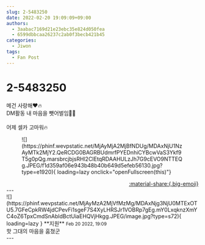 ```yaml
---
slug: 2-5483250
date: 2022-02-20 19:09:09+09:00
authors:
  - 3aabac7169d21e23ebc35e824d050fea
  - 6599dbbcaa26237c2ab0f3becb421b45
categories:
  - Jiwon
tags:
  - Fan Post
---
```


# 2-5483250

<div class="post-container" markdown="1">
<div class="content-container md-sidebar__scrollwrap" markdown="1">

메건 사랑해❤️🔥<br>DM활동 내 마음을 뺏어벌임💓💓<br><br>어제 셀카 고마워🔥
<figure markdown="1">
![](https://phinf.wevpstatic.net/MjAyMjA2MjBfNDUg/MDAxNjU1NzAyMTk2MjY2.QeRCDG0BAGRBUdmrfPYEDnhiCYBcwVaS3Ykf9T5g0pQg.marsbrcjbjsRHl2CIEtqRDAAHULzJh7G9cEVO9NTTEQg.JPEG/f1d359af06e943b48b40b649d5efeb56130.jpg?type=e1920){ loading=lazy onclick="openFullscreen(this)"}
</figure>


</div>
</div>

<div style="text-align: right;" markdown="1">
<a href="https://weverse.io/fromis9/fanpost/2-5483250" style="text-align: right;">:material-share:{.big-emoji}</a>
</div>
---

<div class="comments-container md-sidebar__scrollwrap" markdown="1">
<div class="comment" markdown="1">
<div class='id-container' markdown="1">
![](https://phinf.wevpstatic.net/MjAyMzA2MjVfMzMg/MDAxNjg3NjU0MTExOTU5.7GFeCpkRW4jdCPevFi1sgeF7S4XyLHRSJr1VOBRp7gEg.mY0LxqknzXmYC4oZ6TpxCmdSnAbldBctUiaEHQVjHkgg.JPEG/image.jpg?type=s72){ loading=lazy }
**<span class="artist">지원</span>** <small>Feb 20 2022, 19:09</small><br>
</div>
<div class='comment-body' markdown="1">
핫 그대의 마음을 훔쳤군
</div>
</div>
</div>
---
